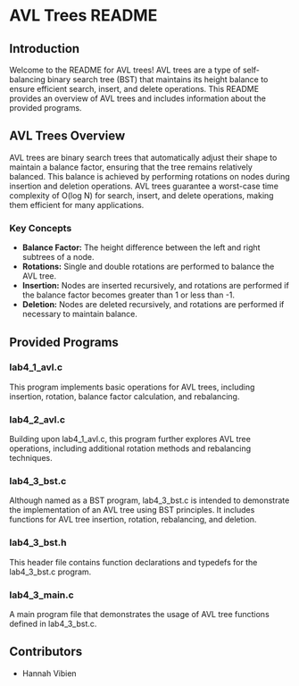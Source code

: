 # AVL Trees README

## Introduction

Welcome to the README for AVL trees! AVL trees are a type of self-balancing binary search tree (BST) that maintains its height balance to ensure efficient search, insert, and delete operations. This README provides an overview of AVL trees and includes information about the provided programs.

## AVL Trees Overview

AVL trees are binary search trees that automatically adjust their shape to maintain a balance factor, ensuring that the tree remains relatively balanced. This balance is achieved by performing rotations on nodes during insertion and deletion operations. AVL trees guarantee a worst-case time complexity of O(log N) for search, insert, and delete operations, making them efficient for many applications.

### Key Concepts

- **Balance Factor:** The height difference between the left and right subtrees of a node.
- **Rotations:** Single and double rotations are performed to balance the AVL tree.
- **Insertion:** Nodes are inserted recursively, and rotations are performed if the balance factor becomes greater than 1 or less than -1.
- **Deletion:** Nodes are deleted recursively, and rotations are performed if necessary to maintain balance.

## Provided Programs

### lab4_1_avl.c

This program implements basic operations for AVL trees, including insertion, rotation, balance factor calculation, and rebalancing.

### lab4_2_avl.c

Building upon lab4_1_avl.c, this program further explores AVL tree operations, including additional rotation methods and rebalancing techniques.

### lab4_3_bst.c

Although named as a BST program, lab4_3_bst.c is intended to demonstrate the implementation of an AVL tree using BST principles. It includes functions for AVL tree insertion, rotation, rebalancing, and deletion.

### lab4_3_bst.h

This header file contains function declarations and typedefs for the lab4_3_bst.c program.

### lab4_3_main.c

A main program file that demonstrates the usage of AVL tree functions defined in lab4_3_bst.c.

## Contributors

- Hannah Vibien



